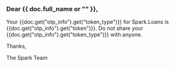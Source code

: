 <h3>Dear {{ doc.full_name or "" }},</h3>
<p>Your {{doc.get("otp_info").get("token_type")}} for Spark.Loans is {{doc.get("otp_info").get("token")}}. Do not share your {{doc.get("otp_info").get("token_type")}} with anyone.<p>
<p>Thanks,</p>
<p>The Spark Team	</p>
